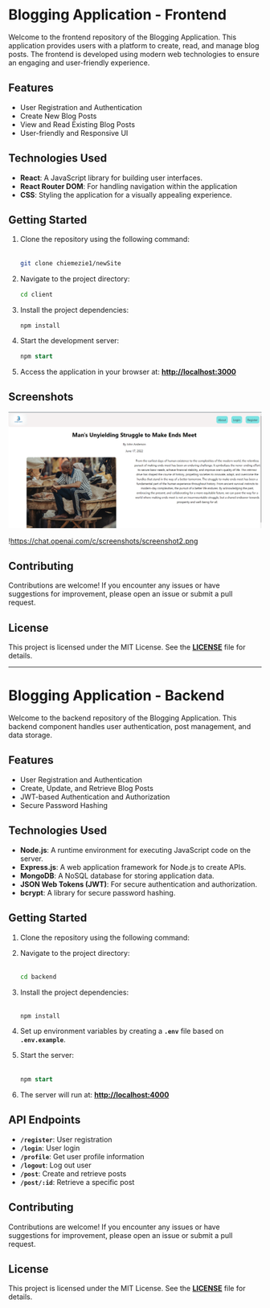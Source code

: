 # **Blogging Application - Frontend**

Welcome to the frontend repository of the Blogging Application. This application provides users with a platform to create, read, and manage blog posts. The frontend is developed using modern web technologies to ensure an engaging and user-friendly experience.

## **Features**

- User Registration and Authentication
- Create New Blog Posts
- View and Read Existing Blog Posts
- User-friendly and Responsive UI

## **Technologies Used**

- **React**: A JavaScript library for building user interfaces.
- **React Router DOM**: For handling navigation within the application
- **CSS**: Styling the application for a visually appealing experience.

## **Getting Started**

1. Clone the repository using the following command:
    
    ```bash
    
    git clone chiemezie1/newSite
    
    ```
    
2. Navigate to the project directory:
    
    ```bash
    cd client
    
    ```
    
3. Install the project dependencies:
    
    ```
    npm install
    
    ```
    
4. Start the development server:
    
    ```sql
    npm start
    
    ```
    
5. Access the application in your browser at: **[http://localhost:3000](http://localhost:3000/)**

## **Screenshots**

![Untitled](https://github.com/chiemezie1/newSite/blob/main/client/public/Screenshot%202023-08-10%20202229.png)

!https://chat.openai.com/c/screenshots/screenshot2.png

## **Contributing**

Contributions are welcome! If you encounter any issues or have suggestions for improvement, please open an issue or submit a pull request.

## **License**

This project is licensed under the MIT License. See the **[LICENSE](https://chat.openai.com/c/LICENSE)** file for details.

---

# **Blogging Application - Backend**

Welcome to the backend repository of the Blogging Application. This backend component handles user authentication, post management, and data storage.

## **Features**

- User Registration and Authentication
- Create, Update, and Retrieve Blog Posts
- JWT-based Authentication and Authorization
- Secure Password Hashing

## **Technologies Used**

- **Node.js**: A runtime environment for executing JavaScript code on the server.
- **Express.js**: A web application framework for Node.js to create APIs.
- **MongoDB**: A NoSQL database for storing application data.
- **JSON Web Tokens (JWT)**: For secure authentication and authorization.
- **bcrypt**: A library for secure password hashing.

## **Getting Started**

1. Clone the repository using the following command:
2. Navigate to the project directory:
    
    ```bash
    
    cd backend
    
    ```
    
3. Install the project dependencies:
    
    ```
    
    npm install
    
    ```
    
4. Set up environment variables by creating a **`.env`** file based on **`.env.example`**.
5. Start the server:
    
    ```sql
    
    npm start
    
    ```
    
6. The server will run at: **[http://localhost:4000](http://localhost:4000/)**

## **API Endpoints**

- **`/register`**: User registration
- **`/login`**: User login
- **`/profile`**: Get user profile information
- **`/logout`**: Log out user
- **`/post`**: Create and retrieve posts
- **`/post/:id`**: Retrieve a specific post

## **Contributing**

Contributions are welcome! If you encounter any issues or have suggestions for improvement, please open an issue or submit a pull request.

## **License**

This project is licensed under the MIT License. See the **[LICENSE](https://chat.openai.com/c/LICENSE)** file for details.
